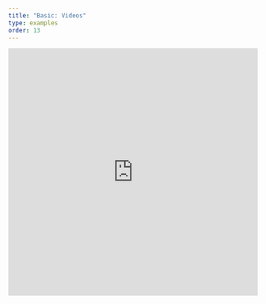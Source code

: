 ```yaml
---
title: "Basic: Videos"
type: examples
order: 13
---
```


<iframe width="100%" height="500" src="https://mozvr.github.io/aframe/examples/videos/" allowfullscreen="yes" frameborder="0"></iframe>
